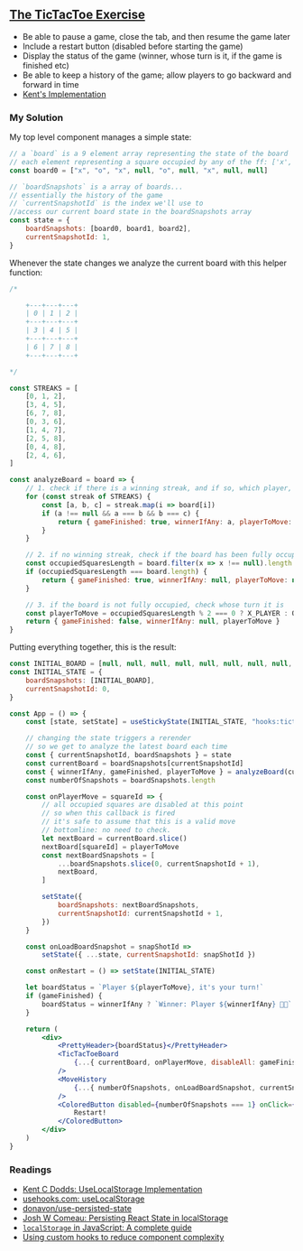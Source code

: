 ## [The TicTacToe Exercise](https://react-hooks.netlify.app/4)

-   Be able to pause a game, close the tab, and then resume the game later
-   Include a restart button (disabled before starting the game)
-   Display the status of the game (winner, whose turn is it, if the game is finished etc)
-   Be able to keep a history of the game; allow players to go backward and forward in time
-   [Kent's Implementation](https://github.com/kentcdodds/react-hooks/blob/main/src/final/04.extra-3.js)

### My Solution

My top level component manages a simple state:

```jsx
// a `board` is a 9 element array representing the state of the board
// each element representing a square occupied by any of the ff: ['x', 'o', null]
const board0 = ["x", "o", "x", null, "o", null, "x", null, null]

// `boardSnapshots` is a array of boards...
// essentially the history of the game
// `currentSnapshotId` is the index we'll use to
//access our current board state in the boardSnapshots array
const state = {
    boardSnapshots: [board0, board1, board2],
    currentSnapshotId: 1,
}
```

Whenever the state changes we analyze the current board with this helper function:

```jsx
/*

    +---+---+---+
    | 0 | 1 | 2 |
    +---+---+---+
    | 3 | 4 | 5 |
    +---+---+---+
    | 6 | 7 | 8 |
    +---+---+---+

*/

const STREAKS = [
    [0, 1, 2],
    [3, 4, 5],
    [6, 7, 8],
    [0, 3, 6],
    [1, 4, 7],
    [2, 5, 8],
    [0, 4, 8],
    [2, 4, 6],
]

const analyzeBoard = board => {
    // 1. check if there is a winning streak, and if so, which player, return
    for (const streak of STREAKS) {
        const [a, b, c] = streak.map(i => board[i])
        if (a !== null && a === b && b === c) {
            return { gameFinished: true, winnerIfAny: a, playerToMove: null }
        }
    }

    // 2. if no winning streak, check if the board has been fully occupied
    const occupiedSquaresLength = board.filter(x => x !== null).length
    if (occupiedSquaresLength === board.length) {
        return { gameFinished: true, winnerIfAny: null, playerToMove: null }
    }

    // 3. if the board is not fully occupied, check whose turn it is
    const playerToMove = occupiedSquaresLength % 2 === 0 ? X_PLAYER : O_PLAYER
    return { gameFinished: false, winnerIfAny: null, playerToMove }
}
```

Putting everything together, this is the result:

```jsx
const INITIAL_BOARD = [null, null, null, null, null, null, null, null, null]
const INITIAL_STATE = {
    boardSnapshots: [INITIAL_BOARD],
    currentSnapshotId: 0,
}

const App = () => {
    const [state, setState] = useStickyState(INITIAL_STATE, "hooks:tictactoe")

    // changing the state triggers a rerender
    // so we get to analyze the latest board each time
    const { currentSnapshotId, boardSnapshots } = state
    const currentBoard = boardSnapshots[currentSnapshotId]
    const { winnerIfAny, gameFinished, playerToMove } = analyzeBoard(currentBoard)
    const numberOfSnapshots = boardSnapshots.length

    const onPlayerMove = squareId => {
        // all occupied squares are disabled at this point
        // so when this callback is fired
        // it's safe to assume that this is a valid move
        // bottomline: no need to check.
        let nextBoard = currentBoard.slice()
        nextBoard[squareId] = playerToMove
        const nextBoardSnapshots = [
            ...boardSnapshots.slice(0, currentSnapshotId + 1),
            nextBoard,
        ]

        setState({
            boardSnapshots: nextBoardSnapshots,
            currentSnapshotId: currentSnapshotId + 1,
        })
    }

    const onLoadBoardSnapshot = snapShotId =>
        setState({ ...state, currentSnapshotId: snapShotId })

    const onRestart = () => setState(INITIAL_STATE)

    let boardStatus = `Player ${playerToMove}, it's your turn!`
    if (gameFinished) {
        boardStatus = winnerIfAny ? `Winner: Player ${winnerIfAny} 🎉🥳` : `Nobody won.`
    }

    return (
        <div>
            <PrettyHeader>{boardStatus}</PrettyHeader>
            <TicTacToeBoard
                {...{ currentBoard, onPlayerMove, disableAll: gameFinished }}
            />
            <MoveHistory
                {...{ numberOfSnapshots, onLoadBoardSnapshot, currentSnapshotId }}
            />
            <ColoredButton disabled={numberOfSnapshots === 1} onClick={onRestart}>
                Restart!
            </ColoredButton>
        </div>
    )
}
```

### Readings

-   [Kent C Dodds: UseLocalStorage Implementation](https://github.com/kentcdodds/react-hooks/blob/main/src/final/02.extra-4.js)
-   [usehooks.com: useLocalStorage](https://usehooks.com/useLocalStorage/)
-   [donavon/use-persisted-state](https://github.com/donavon/use-persisted-state)
-   [Josh W Comeau: Persisting React State in localStorage](https://www.joshwcomeau.com/react/persisting-react-state-in-localstorage/)
-   [`localStorage` in JavaScript: A complete guide](https://blog.logrocket.com/localstorage-javascript-complete-guide/)
-   [Using custom hooks to reduce component complexity](https://monoglot.dev/articles/using-custom-hooks-to-reduce-component-complexity/)
